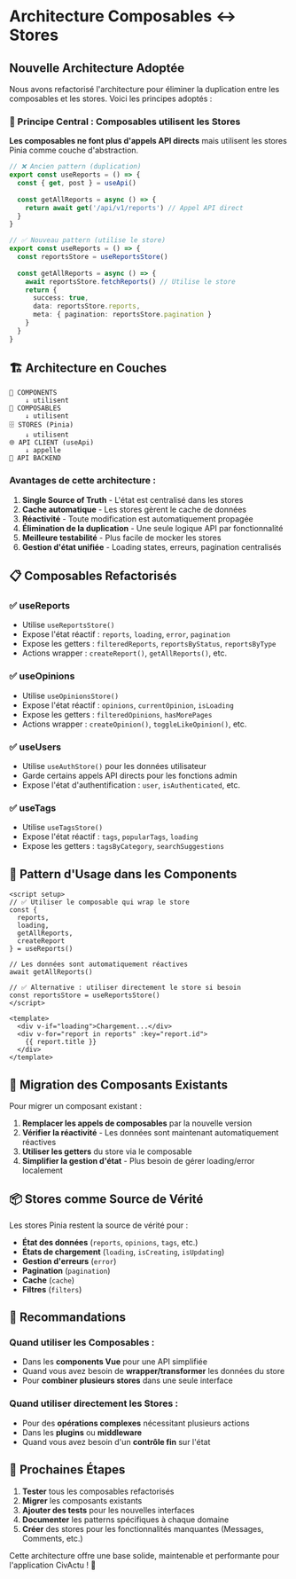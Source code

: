 # Architecture Composables ↔ Stores

## Nouvelle Architecture Adoptée

Nous avons refactorisé l'architecture pour éliminer la duplication entre les composables et les stores. Voici les principes adoptés :

### 🎯 Principe Central : Composables utilisent les Stores

**Les composables ne font plus d'appels API directs** mais utilisent les stores Pinia comme couche d'abstraction.

```typescript
// ❌ Ancien pattern (duplication)
export const useReports = () => {
  const { get, post } = useApi()
  
  const getAllReports = async () => {
    return await get('/api/v1/reports') // Appel API direct
  }
}

// ✅ Nouveau pattern (utilise le store)
export const useReports = () => {
  const reportsStore = useReportsStore()
  
  const getAllReports = async () => {
    await reportsStore.fetchReports() // Utilise le store
    return {
      success: true,
      data: reportsStore.reports,
      meta: { pagination: reportsStore.pagination }
    }
  }
}
```

## 🏗️ Architecture en Couches

```
📱 COMPONENTS
    ↓ utilisent
🔧 COMPOSABLES
    ↓ utilisent
🗄️ STORES (Pinia)
    ↓ utilisent
🌐 API CLIENT (useApi)
    ↓ appelle
🔌 API BACKEND
```

### Avantages de cette architecture :

1. **Single Source of Truth** - L'état est centralisé dans les stores
2. **Cache automatique** - Les stores gèrent le cache de données
3. **Réactivité** - Toute modification est automatiquement propagée
4. **Élimination de la duplication** - Une seule logique API par fonctionnalité
5. **Meilleure testabilité** - Plus facile de mocker les stores
6. **Gestion d'état unifiée** - Loading states, erreurs, pagination centralisés

## 📋 Composables Refactorisés

### ✅ useReports
- Utilise `useReportsStore()`
- Expose l'état réactif : `reports`, `loading`, `error`, `pagination`
- Expose les getters : `filteredReports`, `reportsByStatus`, `reportsByType`
- Actions wrapper : `createReport()`, `getAllReports()`, etc.

### ✅ useOpinions
- Utilise `useOpinionsStore()`
- Expose l'état réactif : `opinions`, `currentOpinion`, `isLoading`
- Expose les getters : `filteredOpinions`, `hasMorePages`
- Actions wrapper : `createOpinion()`, `toggleLikeOpinion()`, etc.

### ✅ useUsers
- Utilise `useAuthStore()` pour les données utilisateur
- Garde certains appels API directs pour les fonctions admin
- Expose l'état d'authentification : `user`, `isAuthenticated`, etc.

### ✅ useTags
- Utilise `useTagsStore()`
- Expose l'état réactif : `tags`, `popularTags`, `loading`
- Expose les getters : `tagsByCategory`, `searchSuggestions`

## 🎨 Pattern d'Usage dans les Components

```vue
<script setup>
// ✅ Utiliser le composable qui wrap le store
const { 
  reports, 
  loading, 
  getAllReports, 
  createReport 
} = useReports()

// Les données sont automatiquement réactives
await getAllReports()

// ✅ Alternative : utiliser directement le store si besoin
const reportsStore = useReportsStore()
</script>

<template>
  <div v-if="loading">Chargement...</div>
  <div v-for="report in reports" :key="report.id">
    {{ report.title }}
  </div>
</template>
```

## 🔄 Migration des Composants Existants

Pour migrer un composant existant :

1. **Remplacer les appels de composables** par la nouvelle version
2. **Vérifier la réactivité** - Les données sont maintenant automatiquement réactives
3. **Utiliser les getters** du store via le composable
4. **Simplifier la gestion d'état** - Plus besoin de gérer loading/error localement

## 📦 Stores comme Source de Vérité

Les stores Pinia restent la source de vérité pour :
- **État des données** (`reports`, `opinions`, `tags`, etc.)
- **États de chargement** (`loading`, `isCreating`, `isUpdating`)
- **Gestion d'erreurs** (`error`)
- **Pagination** (`pagination`)
- **Cache** (`cache`)
- **Filtres** (`filters`)

## 🎯 Recommandations

### Quand utiliser les Composables :
- Dans les **components Vue** pour une API simplifiée
- Quand vous avez besoin de **wrapper/transformer** les données du store
- Pour **combiner plusieurs stores** dans une seule interface

### Quand utiliser directement les Stores :
- Pour des **opérations complexes** nécessitant plusieurs actions
- Dans les **plugins** ou **middleware**
- Quand vous avez besoin d'un **contrôle fin** sur l'état

## 🚀 Prochaines Étapes

1. **Tester** tous les composables refactorisés
2. **Migrer** les composants existants
3. **Ajouter des tests** pour les nouvelles interfaces
4. **Documenter** les patterns spécifiques à chaque domaine
5. **Créer** des stores pour les fonctionnalités manquantes (Messages, Comments, etc.)

Cette architecture offre une base solide, maintenable et performante pour l'application CivActu ! 🎉
